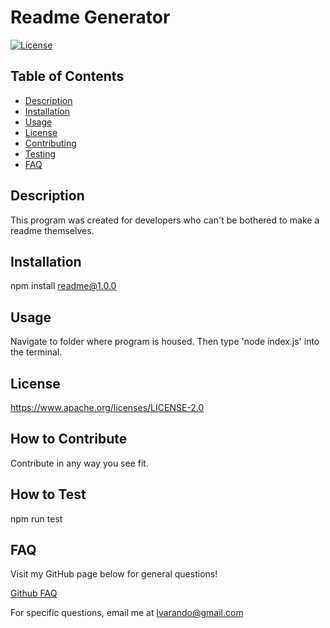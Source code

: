 
# Readme Generator

[![License](https://img.shields.io/badge/License-Apache_2.0-blue.svg)](https://opensource.org/licenses/Apache-2.0)

## Table of Contents
* [Description](#description)
* [Installation](#installation)
* [Usage](#usage)
* [License](#license)
* [Contributing](#how-to-contribute)
* [Testing](#how-to-test)
* [FAQ](#faq)

## Description
This program was created for developers who can't be bothered to make a readme themselves.

## Installation
npm install readme@1.0.0

## Usage
Navigate to folder where program is housed. Then type 'node index.js' into the terminal.

## License
https://www.apache.org/licenses/LICENSE-2.0

## How to Contribute
Contribute in any way you see fit.

## How to Test
npm run test

## FAQ
Visit my GitHub page below for general questions!

[Github FAQ](https://github.com/Opaleone)

For specific questions, email me at lvarando@gmail.com

